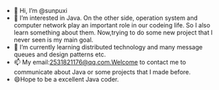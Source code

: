 - 👋 Hi, I’m @sunpuxi
- 👀 I’m interested in Java. On the other side, operation system and computer network play an important role in our codeing life. So I also learn something about them.
     Now,trying to do some new project that I never seen is my main goal.
- 🌱 I’m currently learning distributed technology and many message queues and design patterns etc. 
- 📫 My email:2531821176@qq.com.Welcome to contact me to communicate about Java or some projects that I made before.
- 😄Hope to be a excellent Java coder.

<!---
sunpuxi/sunpuxi is a ✨ special ✨ repository because its `README.md` (this file) appears on your GitHub profile.
You can click the Preview link to take a look at your changes.
--->
